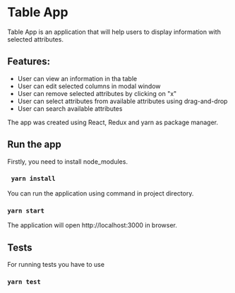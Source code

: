 # Table App

Table App is an application that will help users to display information with selected attributes.

## Features:
* User can view an information in tha table
* User can edit selected columns in modal window
* User can remove selected attributes by clicking on "x"
* User can select attributes from available attributes using drag-and-drop
* User can search available attributes

The app was created using React, Redux and yarn as package manager.

## Run the app
Firstly, you need to install node_modules.
### ` yarn install`
You can run the application using command in project directory.
### `yarn start`
The application will open http://localhost:3000 in browser.

## Tests
For running tests you have to use
### `yarn test`
